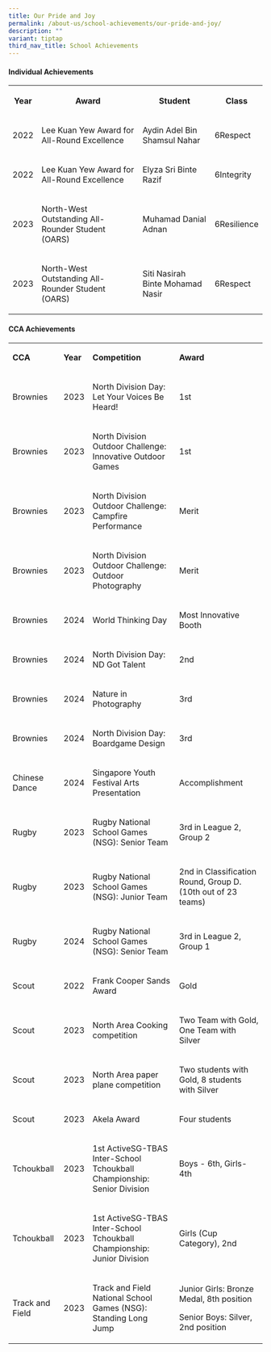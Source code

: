 ```yaml
---
title: Our Pride and Joy
permalink: /about-us/school-achievements/our-pride-and-joy/
description: ""
variant: tiptap
third_nav_title: School Achievements
---
```

<h4><strong>Individual Achievements</strong></h4>
<table>
<tbody>
<tr>
<th rowspan="1" colspan="1">
<p>Year</p>
</th>
<th rowspan="1" colspan="1">
<p>Award</p>
</th>
<th rowspan="1" colspan="1">
<p>Student</p>
</th>
<th rowspan="1" colspan="1">
<p>Class</p>
</th>
</tr>
<tr>
<td rowspan="1" colspan="1">
<p>2022</p>
</td>
<td rowspan="1" colspan="1">
<p>Lee Kuan Yew Award for All-Round Excellence&nbsp;</p>
</td>
<td rowspan="1" colspan="1">
<p>Aydin Adel Bin Shamsul Nahar</p>
</td>
<td rowspan="1" colspan="1">
<p>6Respect</p>
</td>
</tr>
<tr>
<td rowspan="1" colspan="1">
<p>2022</p>
</td>
<td rowspan="1" colspan="1">
<p>Lee Kuan Yew Award for All-Round Excellence&nbsp;</p>
</td>
<td rowspan="1" colspan="1">
<p>Elyza Sri Binte Razif</p>
</td>
<td rowspan="1" colspan="1">
<p>6Integrity</p>
</td>
</tr>
<tr>
<td rowspan="1" colspan="1">
<p>2023</p>
</td>
<td rowspan="1" colspan="1">
<p>North-West Outstanding All-Rounder Student (OARS)</p>
</td>
<td rowspan="1" colspan="1">
<p>Muhamad Danial Adnan</p>
</td>
<td rowspan="1" colspan="1">
<p>6Resilience</p>
</td>
</tr>
<tr>
<td rowspan="1" colspan="1">
<p>2023</p>
</td>
<td rowspan="1" colspan="1">
<p>North-West Outstanding All-Rounder Student (OARS)</p>
<p></p>
</td>
<td rowspan="1" colspan="1">
<p>Siti Nasirah Binte Mohamad Nasir</p>
</td>
<td rowspan="1" colspan="1">
<p>6Respect</p>
</td>
</tr>
</tbody>
</table>
<p></p>
<h4><strong>CCA Achievements</strong></h4>
<table>
<tbody>
<tr>
<td rowspan="1" colspan="1">
<p><strong>CCA</strong>
</p>
</td>
<td rowspan="1" colspan="1">
<p><strong>Year</strong>
</p>
</td>
<td rowspan="1" colspan="1">
<p><strong>Competition</strong>
</p>
</td>
<td rowspan="1" colspan="1">
<p><strong>Award</strong>
</p>
</td>
</tr>
<tr>
<td rowspan="1" colspan="1">
<p>Brownies</p>
</td>
<td rowspan="1" colspan="1">
<p>2023</p>
</td>
<td rowspan="1" colspan="1">
<p>North Division Day: Let Your Voices Be Heard!</p>
</td>
<td rowspan="1" colspan="1">
<p>1st</p>
</td>
</tr>
<tr>
<td rowspan="1" colspan="1">
<p>Brownies</p>
</td>
<td rowspan="1" colspan="1">
<p>2023</p>
</td>
<td rowspan="1" colspan="1">
<p>North Division Outdoor Challenge: Innovative Outdoor Games</p>
</td>
<td rowspan="1" colspan="1">
<p>1st</p>
</td>
</tr>
<tr>
<td rowspan="1" colspan="1">
<p>Brownies</p>
</td>
<td rowspan="1" colspan="1">
<p>2023</p>
</td>
<td rowspan="1" colspan="1">
<p>North Division Outdoor Challenge: Campfire Performance</p>
</td>
<td rowspan="1" colspan="1">
<p>Merit</p>
</td>
</tr>
<tr>
<td rowspan="1" colspan="1">
<p>Brownies</p>
</td>
<td rowspan="1" colspan="1">
<p>2023</p>
</td>
<td rowspan="1" colspan="1">
<p>North Division Outdoor Challenge: Outdoor Photography</p>
</td>
<td rowspan="1" colspan="1">
<p>Merit</p>
</td>
</tr>
<tr>
<td rowspan="1" colspan="1">
<p>Brownies</p>
</td>
<td rowspan="1" colspan="1">
<p>2024</p>
</td>
<td rowspan="1" colspan="1">
<p>World Thinking Day</p>
</td>
<td rowspan="1" colspan="1">
<p>Most Innovative Booth</p>
</td>
</tr>
<tr>
<td rowspan="1" colspan="1">
<p>Brownies</p>
</td>
<td rowspan="1" colspan="1">
<p>2024</p>
</td>
<td rowspan="1" colspan="1">
<p>North Division Day: ND Got Talent</p>
</td>
<td rowspan="1" colspan="1">
<p>2nd</p>
</td>
</tr>
<tr>
<td rowspan="1" colspan="1">
<p>Brownies</p>
</td>
<td rowspan="1" colspan="1">
<p>2024</p>
</td>
<td rowspan="1" colspan="1">
<p>Nature in Photography</p>
</td>
<td rowspan="1" colspan="1">
<p>3rd</p>
</td>
</tr>
<tr>
<td rowspan="1" colspan="1">
<p>Brownies</p>
</td>
<td rowspan="1" colspan="1">
<p>2024</p>
</td>
<td rowspan="1" colspan="1">
<p>North Division Day: Boardgame Design</p>
</td>
<td rowspan="1" colspan="1">
<p>3rd</p>
</td>
</tr>
<tr>
<td rowspan="1" colspan="1">
<p>Chinese Dance</p>
</td>
<td rowspan="1" colspan="1">
<p>2024</p>
</td>
<td rowspan="1" colspan="1">
<p>Singapore Youth Festival Arts Presentation</p>
</td>
<td rowspan="1" colspan="1">
<p>Accomplishment</p>
</td>
</tr>
<tr>
<td rowspan="1" colspan="1">
<p>Rugby</p>
</td>
<td rowspan="1" colspan="1">
<p>2023</p>
</td>
<td rowspan="1" colspan="1">
<p>Rugby National School Games (NSG): Senior Team</p>
</td>
<td rowspan="1" colspan="1">
<p>3rd in League 2, Group 2</p>
</td>
</tr>
<tr>
<td rowspan="1" colspan="1">
<p>Rugby</p>
</td>
<td rowspan="1" colspan="1">
<p>2023</p>
</td>
<td rowspan="1" colspan="1">
<p>Rugby National School Games (NSG): Junior Team</p>
</td>
<td rowspan="1" colspan="1">
<p>2nd in Classification Round, Group D. (10th out of 23 teams)</p>
</td>
</tr>
<tr>
<td rowspan="1" colspan="1">
<p>Rugby</p>
</td>
<td rowspan="1" colspan="1">
<p>2024</p>
</td>
<td rowspan="1" colspan="1">
<p>Rugby National School Games (NSG): Senior Team</p>
</td>
<td rowspan="1" colspan="1">
<p>3rd in League 2, Group 1</p>
</td>
</tr>
<tr>
<td rowspan="1" colspan="1">
<p>Scout</p>
</td>
<td rowspan="1" colspan="1">
<p>2022</p>
</td>
<td rowspan="1" colspan="1">
<p>Frank Cooper Sands Award</p>
</td>
<td rowspan="1" colspan="1">
<p>Gold&nbsp;</p>
</td>
</tr>
<tr>
<td rowspan="1" colspan="1">
<p>Scout</p>
</td>
<td rowspan="1" colspan="1">
<p>2023</p>
</td>
<td rowspan="1" colspan="1">
<p>North Area Cooking competition</p>
</td>
<td rowspan="1" colspan="1">
<p>Two Team with Gold, One Team with Silver</p>
</td>
</tr>
<tr>
<td rowspan="1" colspan="1">
<p>Scout</p>
</td>
<td rowspan="1" colspan="1">
<p>2023</p>
</td>
<td rowspan="1" colspan="1">
<p>North Area paper plane competition&nbsp;</p>
</td>
<td rowspan="1" colspan="1">
<p>Two students with Gold, 8 students with Silver</p>
</td>
</tr>
<tr>
<td rowspan="1" colspan="1">
<p>Scout</p>
</td>
<td rowspan="1" colspan="1">
<p>2023</p>
</td>
<td rowspan="1" colspan="1">
<p>Akela Award</p>
</td>
<td rowspan="1" colspan="1">
<p>Four students&nbsp;</p>
</td>
</tr>
<tr>
<td rowspan="1" colspan="1">
<p>Tchoukball</p>
</td>
<td rowspan="1" colspan="1">
<p>2023</p>
</td>
<td rowspan="1" colspan="1">
<p>1st ActiveSG-TBAS Inter-School Tchoukball Championship: Senior Division</p>
</td>
<td rowspan="1" colspan="1">
<p>Boys - 6th, Girls- 4th</p>
</td>
</tr>
<tr>
<td rowspan="1" colspan="1">
<p>Tchoukball</p>
</td>
<td rowspan="1" colspan="1">
<p>2023</p>
</td>
<td rowspan="1" colspan="1">
<p>1st ActiveSG-TBAS Inter-School Tchoukball Championship: Junior Division</p>
</td>
<td rowspan="1" colspan="1">
<p>Girls (Cup Category), 2nd&nbsp;</p>
</td>
</tr>
<tr>
<td rowspan="1" colspan="1">
<p>Track and Field</p>
</td>
<td rowspan="1" colspan="1">
<p>2023</p>
</td>
<td rowspan="1" colspan="1">
<p>Track and Field National School Games (NSG): Standing Long Jump</p>
</td>
<td rowspan="1" colspan="1">
<p>Junior Girls: Bronze Medal, 8th position</p>
<p>Senior Boys: Silver, 2nd position</p>
</td>
</tr>
</tbody>
</table>
<p></p>